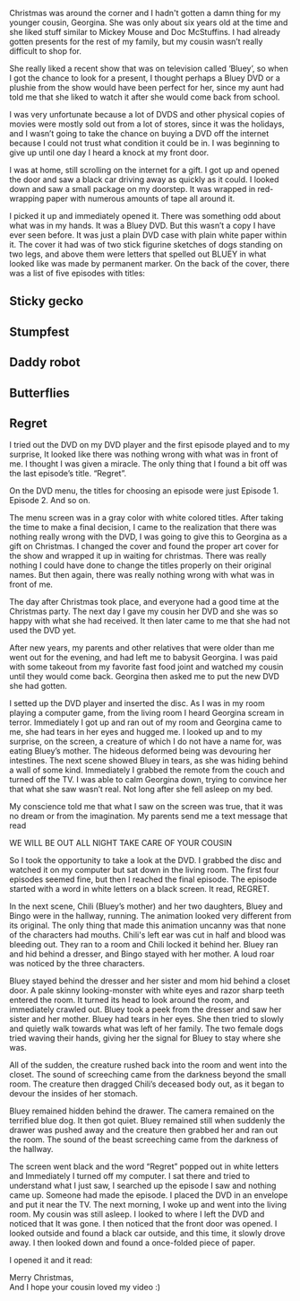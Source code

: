 Christmas was around the corner and I hadn't gotten a damn thing for my younger cousin, Georgina. She was only about six years old at the time and she liked stuff similar to Mickey Mouse and Doc McStuffins. I had already gotten presents for the rest of my family, but my cousin wasn’t really difficult to shop for.

She really liked a recent show that was on television called ‘Bluey’, so when I got the chance to look for a present, I thought perhaps a Bluey DVD or a plushie from the show would have been perfect for her, since my aunt had told me that she liked to watch it after she would come back from school. 

I was very unfortunate because a lot of DVDS and other physical copies of movies were mostly sold out from a lot of stores, since it was the holidays, and I wasn’t going to take the chance on buying a DVD off the internet because I could not trust what condition it could be in.  I was beginning to give up until one day I heard a knock at my front door.

I was at home, still scrolling on the internet for a gift. I got up and opened the door and saw a black car driving away as quickly as it could. I looked down and saw a small package on my doorstep. It was wrapped in red-wrapping paper with numerous amounts of tape all around it. 

I picked it up and immediately opened it. There was something odd about what was in my hands. It was a Bluey DVD. But this wasn’t a copy I have ever seen before. It was just a plain DVD case with plain white paper within it. The cover it had was of two stick figurine sketches of dogs standing on two legs, and above them were letters that spelled out BLUEY in what looked like was made by permanent marker. On the back of the cover, there was a list of five episodes with titles:

Sticky gecko
-
Stumpfest
-
Daddy robot
-
Butterflies
-
Regret
-
I tried out the DVD on my DVD player and the first episode played and to my surprise, It looked like there was nothing wrong with what was in front of me. I thought I was given a miracle. The only thing that I found a bit off was the last episode’s title.
“Regret”.

On the DVD menu, the titles for choosing an episode were just
Episode 1. Episode 2. And so on.

The menu screen was in a gray color with white colored titles. After taking the time to make a final decision, I came to the realization that there was nothing really wrong with the DVD, I was going to give this to Georgina as a gift on Christmas. I changed the cover and found the proper art cover for the show and wrapped it up in waiting for christmas. There was really nothing I could have done to change the titles properly on their original names.  But then again, there was really nothing wrong with what was in front of me. 

The day after Christmas took place, and everyone had a good time at the Christmas party. The next day I gave my cousin her DVD and she was so happy with what she had received. It then later came to me that she had not used the DVD yet. 

After new years, my parents and other relatives that were older than me went out for the evening, and had left me to babysit Georgina. I was paid with some takeout from my favorite fast food joint and watched my cousin until they would come back. Georgina then asked me to put the new DVD she had gotten.

I setted up the DVD player and inserted the disc. As I was in my room playing a computer game, from the living room I heard Georgina scream in terror. Immediately I got up and ran out of my room and Georgina came to me, she had tears in her eyes and hugged me. I looked up and to my surprise, on the screen, a creature of which I do not have a name for, was eating Bluey’s mother. The hideous deformed being was devouring her intestines. The next scene showed Bluey in tears, as she was hiding behind a wall of some kind. Immediately I grabbed the remote from the couch and turned off the TV. I was able to calm Georgina down, trying to convince her that what she saw wasn’t real. Not long after she fell asleep on my bed. 

My conscience told me that what I saw on the screen was true, that it was no dream or from the imagination.  My parents send me a text message that read

WE WILL BE OUT ALL NIGHT
TAKE CARE OF YOUR COUSIN

 So I took the opportunity to take a look at the DVD. I grabbed the disc and watched it on my computer but sat down in the living room.  The first four episodes seemed fine, but then I reached the final episode. The episode started with a word in white letters on a black screen. It read, REGRET.

In the next scene, Chili (Bluey’s mother) and her two daughters, Bluey and Bingo were in the hallway, running. The animation looked very different from its original. The only thing that made this animation uncanny was that none of the characters had mouths. Chili's left ear was cut in half and blood was bleeding out.  They ran to a room and Chili locked it behind her. Bluey ran and hid behind a dresser, and Bingo stayed with her mother. A loud roar was noticed by the three characters.

Bluey stayed behind the dresser and her sister and mom hid behind a closet door. A pale skinny looking-monster with white eyes and razor sharp teeth entered the room. It turned its head to look around the room, and immediately crawled out. Bluey took a peek from the dresser and saw her sister and her mother. Bluey had tears in her eyes. She then tried to slowly and quietly walk towards what was left of her family. The two female dogs tried waving their hands, giving her the signal for Bluey to stay where she was. 

All of the sudden, the creature rushed back into the room and went into the closet. The sound of screeching came from the darkness beyond the small room. The creature then dragged Chili’s deceased body out, as it began to devour the insides of her stomach.

Bluey remained hidden behind the drawer. The camera remained on the terrified blue dog. It then got quiet. Bluey remained still when suddenly the drawer was pushed away and the creature then grabbed her and ran out the room. The sound of the beast screeching came from the darkness of the hallway.

The screen went black and the word “Regret” popped out in white letters and Immediately I turned off my computer. I sat there and tried to understand what I just saw, I searched up the episode I saw and nothing came up. Someone had made the episode. I placed the DVD in an envelope and put it near the TV. The next morning, I woke up and went into the living room. My cousin was still asleep. I looked to where I left the DVD and noticed that It was gone. I then noticed that the front door was opened. I looked outside and found a black car outside, and this time, it slowly drove away.  I then looked down and found a once-folded piece of paper.

I opened it and it read:

Merry Christmas,  
And I hope your cousin loved my video :)